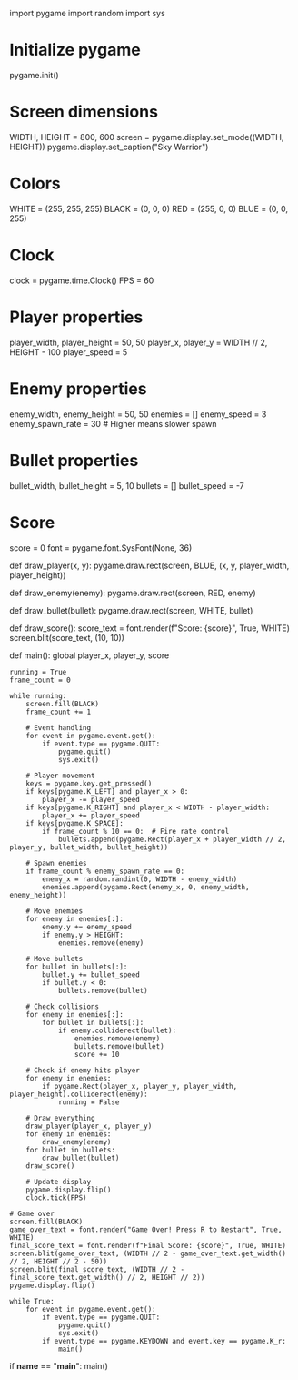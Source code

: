 import pygame
import random
import sys

# Initialize pygame
pygame.init()

# Screen dimensions
WIDTH, HEIGHT = 800, 600
screen = pygame.display.set_mode((WIDTH, HEIGHT))
pygame.display.set_caption("Sky Warrior")

# Colors
WHITE = (255, 255, 255)
BLACK = (0, 0, 0)
RED = (255, 0, 0)
BLUE = (0, 0, 255)

# Clock
clock = pygame.time.Clock()
FPS = 60

# Player properties
player_width, player_height = 50, 50
player_x, player_y = WIDTH // 2, HEIGHT - 100
player_speed = 5

# Enemy properties
enemy_width, enemy_height = 50, 50
enemies = []
enemy_speed = 3
enemy_spawn_rate = 30  # Higher means slower spawn

# Bullet properties
bullet_width, bullet_height = 5, 10
bullets = []
bullet_speed = -7

# Score
score = 0
font = pygame.font.SysFont(None, 36)

def draw_player(x, y):
    pygame.draw.rect(screen, BLUE, (x, y, player_width, player_height))

def draw_enemy(enemy):
    pygame.draw.rect(screen, RED, enemy)

def draw_bullet(bullet):
    pygame.draw.rect(screen, WHITE, bullet)

def draw_score():
    score_text = font.render(f"Score: {score}", True, WHITE)
    screen.blit(score_text, (10, 10))

def main():
    global player_x, player_y, score

    running = True
    frame_count = 0

    while running:
        screen.fill(BLACK)
        frame_count += 1

        # Event handling
        for event in pygame.event.get():
            if event.type == pygame.QUIT:
                pygame.quit()
                sys.exit()

        # Player movement
        keys = pygame.key.get_pressed()
        if keys[pygame.K_LEFT] and player_x > 0:
            player_x -= player_speed
        if keys[pygame.K_RIGHT] and player_x < WIDTH - player_width:
            player_x += player_speed
        if keys[pygame.K_SPACE]:
            if frame_count % 10 == 0:  # Fire rate control
                bullets.append(pygame.Rect(player_x + player_width // 2, player_y, bullet_width, bullet_height))

        # Spawn enemies
        if frame_count % enemy_spawn_rate == 0:
            enemy_x = random.randint(0, WIDTH - enemy_width)
            enemies.append(pygame.Rect(enemy_x, 0, enemy_width, enemy_height))

        # Move enemies
        for enemy in enemies[:]:
            enemy.y += enemy_speed
            if enemy.y > HEIGHT:
                enemies.remove(enemy)

        # Move bullets
        for bullet in bullets[:]:
            bullet.y += bullet_speed
            if bullet.y < 0:
                bullets.remove(bullet)

        # Check collisions
        for enemy in enemies[:]:
            for bullet in bullets[:]:
                if enemy.colliderect(bullet):
                    enemies.remove(enemy)
                    bullets.remove(bullet)
                    score += 10

        # Check if enemy hits player
        for enemy in enemies:
            if pygame.Rect(player_x, player_y, player_width, player_height).colliderect(enemy):
                running = False

        # Draw everything
        draw_player(player_x, player_y)
        for enemy in enemies:
            draw_enemy(enemy)
        for bullet in bullets:
            draw_bullet(bullet)
        draw_score()

        # Update display
        pygame.display.flip()
        clock.tick(FPS)

    # Game over
    screen.fill(BLACK)
    game_over_text = font.render("Game Over! Press R to Restart", True, WHITE)
    final_score_text = font.render(f"Final Score: {score}", True, WHITE)
    screen.blit(game_over_text, (WIDTH // 2 - game_over_text.get_width() // 2, HEIGHT // 2 - 50))
    screen.blit(final_score_text, (WIDTH // 2 - final_score_text.get_width() // 2, HEIGHT // 2))
    pygame.display.flip()

    while True:
        for event in pygame.event.get():
            if event.type == pygame.QUIT:
                pygame.quit()
                sys.exit()
            if event.type == pygame.KEYDOWN and event.key == pygame.K_r:
                main()

if __name__ == "__main__":
    main()
